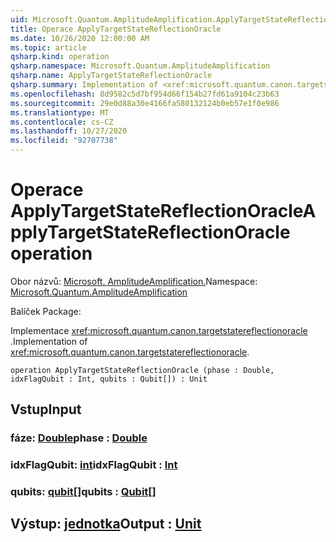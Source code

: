 ```yaml
---
uid: Microsoft.Quantum.AmplitudeAmplification.ApplyTargetStateReflectionOracle
title: Operace ApplyTargetStateReflectionOracle
ms.date: 10/26/2020 12:00:00 AM
ms.topic: article
qsharp.kind: operation
qsharp.namespace: Microsoft.Quantum.AmplitudeAmplification
qsharp.name: ApplyTargetStateReflectionOracle
qsharp.summary: Implementation of <xref:microsoft.quantum.canon.targetstatereflectionoracle>.
ms.openlocfilehash: 8d9582c5d7bf954d66f154b27fd61a9104c23b63
ms.sourcegitcommit: 29e0d88a30e4166fa580132124b0eb57e1f0e986
ms.translationtype: MT
ms.contentlocale: cs-CZ
ms.lasthandoff: 10/27/2020
ms.locfileid: "92707738"
---
```

# <a name="applytargetstatereflectionoracle-operation"></a><span data-ttu-id="a8b6a-102">Operace ApplyTargetStateReflectionOracle</span><span class="sxs-lookup"><span data-stu-id="a8b6a-102">ApplyTargetStateReflectionOracle operation</span></span>

<span data-ttu-id="a8b6a-103">Obor názvů: [Microsoft. AmplitudeAmplification.](xref:Microsoft.Quantum.AmplitudeAmplification)</span><span class="sxs-lookup"><span data-stu-id="a8b6a-103">Namespace: [Microsoft.Quantum.AmplitudeAmplification](xref:Microsoft.Quantum.AmplitudeAmplification)</span></span>

<span data-ttu-id="a8b6a-104">Balíček [](https://nuget.org/packages/)</span><span class="sxs-lookup"><span data-stu-id="a8b6a-104">Package: [](https://nuget.org/packages/)</span></span>


<span data-ttu-id="a8b6a-105">Implementace <xref:microsoft.quantum.canon.targetstatereflectionoracle> .</span><span class="sxs-lookup"><span data-stu-id="a8b6a-105">Implementation of <xref:microsoft.quantum.canon.targetstatereflectionoracle>.</span></span>

```qsharp
operation ApplyTargetStateReflectionOracle (phase : Double, idxFlagQubit : Int, qubits : Qubit[]) : Unit
```


## <a name="input"></a><span data-ttu-id="a8b6a-106">Vstup</span><span class="sxs-lookup"><span data-stu-id="a8b6a-106">Input</span></span>

### <a name="phase--double"></a><span data-ttu-id="a8b6a-107">fáze: [Double](xref:microsoft.quantum.lang-ref.double)</span><span class="sxs-lookup"><span data-stu-id="a8b6a-107">phase : [Double](xref:microsoft.quantum.lang-ref.double)</span></span>




### <a name="idxflagqubit--int"></a><span data-ttu-id="a8b6a-108">idxFlagQubit: [int](xref:microsoft.quantum.lang-ref.int)</span><span class="sxs-lookup"><span data-stu-id="a8b6a-108">idxFlagQubit : [Int](xref:microsoft.quantum.lang-ref.int)</span></span>




### <a name="qubits--qubit"></a><span data-ttu-id="a8b6a-109">qubits: [qubit](xref:microsoft.quantum.lang-ref.qubit)[]</span><span class="sxs-lookup"><span data-stu-id="a8b6a-109">qubits : [Qubit](xref:microsoft.quantum.lang-ref.qubit)[]</span></span>





## <a name="output--unit"></a><span data-ttu-id="a8b6a-110">Výstup: [jednotka](xref:microsoft.quantum.lang-ref.unit)</span><span class="sxs-lookup"><span data-stu-id="a8b6a-110">Output : [Unit](xref:microsoft.quantum.lang-ref.unit)</span></span>

